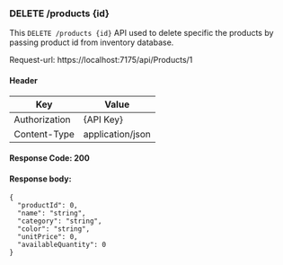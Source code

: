 ﻿
### DELETE /products {id}

This `DELETE /products {id}` API used to delete specific the products by passing product id from inventory database.

Request-url: https://localhost:7175/api/Products/1

#### Header

| Key             | Value |
| --------------| ----- |
| Authorization | {API Key} |
| Content-Type | application/json |

#### Response Code: 200
#### Response body:

    {
      "productId": 0,
      "name": "string",
      "category": "string",
      "color": "string",
      "unitPrice": 0,
      "availableQuantity": 0
    }

